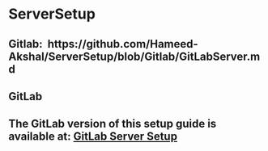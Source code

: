 # ServerSetup



## Gitlab:  https\://github.com/Hameed-Akshal/ServerSetup/blob/Gitlab/GitLabServer.md


## GitLab 
## The GitLab version of this setup guide is available at:  [GitLab Server Setup](https://github.com/Hameed-Akshal/ServerSetup/blob/Gitlab/GitLabServer.md)
